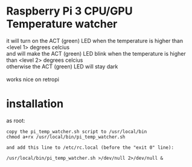# Raspberry Pi 3 CPU/GPU Temperature watcher
it will turn on the ACT (green) LED when the temperature is higher than \<level 1\> degrees celcius<br>
and will make the ACT (green) LED blink when the temperature is higher than \<level 2\> degrees celcius<br>
otherwise the ACT (green) LED will stay dark
<br><br>
works nice on retropi

installation
==

as root:

```
copy the pi_temp_watcher.sh script to /usr/local/bin
chmod a+rx /usr/local/bin/pi_temp_watcher.sh

and add this line to /etc/rc.local (before the "exit 0" line):

/usr/local/bin/pi_temp_watcher.sh >/dev/null 2>/dev/null &

```
